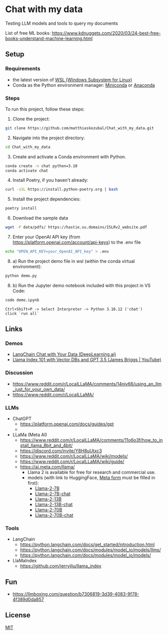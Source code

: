 # Chat with my data
Testing LLM models and tools to query my documents

List of free ML books: https://www.kdnuggets.com/2020/03/24-best-free-books-understand-machine-learning.html


## Setup
### Requirements
- the latest version of [WSL (Windows Subsystem for Linux)](https://docs.microsoft.com/en-us/windows/wsl/install-win10)
- Conda as the Python environment manager: [Miniconda](https://docs.conda.io/en/latest/miniconda.html) or [Anaconda](https://www.anaconda.com/products/distribution)

### Steps
To run this project, follow these steps:
1. Clone the project:
  ```bash
  git clone https://github.com/matthiaskozubal/Chat_with_my_data.git
  ```
2. Navigate into the project directory:
  ```bash
  cd Chat_with_my_data
  ```
3. Create and activate a Conda environment with Python. 
  ```bash
  conda create -n chat python=3.10
  conda activate chat
  ```
4. Install Poetry, if you haven't already:
  ```bash
  curl -sSL https://install.python-poetry.org | bash
  ```
5. Install the project dependencies:
  ```bash
  poetry install
  ```
  <!-- poetry config virtualenvs.create True -->
  <!-- poetry env use python3.10 -->

6. Download the sample data
  ```bash
  wget -P data/pdfs/ https://hastie.su.domains/ISLRv2_website.pdf
  ```
7. Enter your OpenAI API key (from https://platform.openai.com/account/api-keys) to the .env file
  ```bash
  echo "OPEN_API_KEY=your_OpenAI_API_key" > .env
  ```
8. a) Run the project demo file in wsl (within the conda virtual environment):
  ```bash
  python demo.py
  ```
8. b) Run the Jupyter demo notebook included with this project in VS Code:
  ```bash
  code demo.ipynb
  ```
  ```
  Ctrl+Shift+P -> Select Interpreter -> Python 3.10.12 ('chat')
  click `run all`    
  ```


## Links
### Demos
- [LangChain Chat with Your Data (DeepLearning.ai)](https://learn.deeplearning.ai/langchain-chat-with-your-data/)
- [Llama Index 101 with Vector DBs and GPT 3.5 (James Briggs | YouTube)](https://www.youtube.com/watch?v=WKvAWub8VCU)

### Discussion
- https://www.reddit.com/r/LocalLLaMA/comments/14niv66/using_an_llm_just_for_your_own_data/
- https://www.reddit.com/r/LocalLLaMA/

### LLMs
- ChatGPT
  - https://platform.openai.com/docs/guides/gpt
  - 
- LLaMa (Meta AI)
  - https://www.reddit.com/r/LocalLLaMA/comments/11o6o3f/how_to_install_llama_8bit_and_4bit/
  - https://discord.com/invite/Y8H8uUtxc3
  - https://www.reddit.com/r/LocalLLaMA/wiki/models/
  - https://www.reddit.com/r/LocalLLaMA/wiki/guide/
  - https://ai.meta.com/llama/
    - Llama 2 is available for free for research and commercial use.
    - models (with link to HuggingFace, [Meta form](https://ai.meta.com/resources/models-and-libraries/llama-downloads/) must be filled in first):
      - [Llama-2-7B](https://huggingface.co/meta-llama/Llama-2-7b-hf)
      - [Llama-2-7B-chat](https://huggingface.co/meta-llama/Llama-2-7b-chat-hf)
      - [Llama-2-13B](https://huggingface.co/meta-llama/Llama-2-13b-hf)
      - [Llama-2-13B-chat](https://huggingface.co/meta-llama/Llama-2-13b-chat-hf)
      - [Llama-2-70B](https://huggingface.co/meta-llama/Llama-2-70b-hf)
      - [Llama-2-70B-chat](https://huggingface.co/meta-llama/Llama-2-70b-chat-hf)


### Tools
- LangChain
  - https://python.langchain.com/docs/get_started/introduction.html
  - https://python.langchain.com/docs/modules/model_io/models/llms/
  - https://python.langchain.com/docs/modules/model_io/models/
- LlaMaIndex
  - https://github.com/jerryjliu/llama_index


## Fun
- https://llmboxing.com/question/b7306819-3d39-4083-9f78-4f389d0da857


## License
[MIT](https://choosealicense.com/licenses/mit/)


<!-- ## Problems
### Python version when using conda
1. Check the available Python version:
  ```bash
  pyenv versions
  ```
2. Use the compatible Python version
  ```bash
  poetry env use 3.10
  ``` -->
